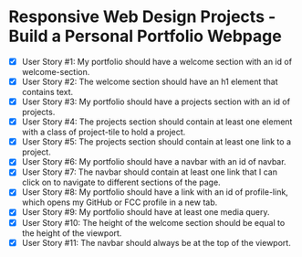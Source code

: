 # Responsive Web Design Projects - Build a Personal Portfolio Webpage

- [X] User Story #1: My portfolio should have a welcome section with an id of welcome-section.
- [X] User Story #2: The welcome section should have an h1 element that contains text.
- [X] User Story #3: My portfolio should have a projects section with an id of projects.
- [X] User Story #4: The projects section should contain at least one element with a class of project-tile to hold a project.
- [X] User Story #5: The projects section should contain at least one link to a project.
- [X] User Story #6: My portfolio should have a navbar with an id of navbar.
- [X] User Story #7: The navbar should contain at least one link that I can click on to navigate to different sections of the page.
- [X] User Story #8: My portfolio should have a link with an id of profile-link, which opens my GitHub or FCC profile in a new tab.
- [X] User Story #9: My portfolio should have at least one media query.
- [X] User Story #10: The height of the welcome section should be equal to the height of the viewport.
- [X] User Story #11: The navbar should always be at the top of the viewport.